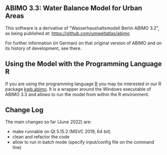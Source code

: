 ## ABIMO 3.3: Water Balance Model for Urban Areas

This software is a derivative of "Wasserhaushaltsmodell Berlin ABIMO 3.2", as 
being published at:
https://github.com/umweltatlas/abimo

For further information (in German) on that original version of ABIMO and on its 
history of development, see there.

## Using the Model with the Programming Language R

If you are using the programming language [R](https://www.r-project.org/) you 
may be interested in our R package 
[kwb.abimo](https://github.com/KWB-R/kwb.abimo). It is a wrapper around the 
Windows executable of ABIMO 3.3 and allows to run the model from within the
R environment.

## Change Log

The main changes so far (June 2022) are:

- make runnable on Qt 5.15.2 (MSVC 2019, 64 bit)
- clean and refactor the code
- allow to run in batch mode (specify input/config file on the command line)

